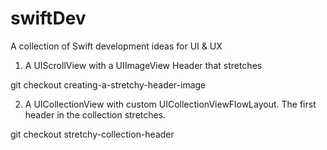 # swiftDev
A collection of Swift development ideas for UI &amp; UX

1. A UIScrollView with a UIImageView Header that stretches

git checkout creating-a-stretchy-header-image

2. A UICollectionView with custom UICollectionViewFlowLayout. The first header in the collection stretches.

git checkout stretchy-collection-header
